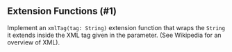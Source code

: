 ## Extension Functions (#1)

Implement an `xmlTag(tag: String)` extension function that wraps the `String`
it extends inside the XML tag given in the parameter. (See Wikipedia for an
overview of XML).